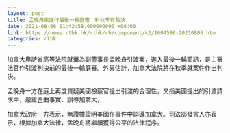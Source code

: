 ```yaml
---
layout: post
title: 孟晚舟案進行最後一輪庭審　料秋季有裁決
date: 2021-08-06 11:42:58.000000000 +08:00
link: https://news.rthk.hk/rthk/ch/component/k2/1604586-20210806.htm
categories: rthk
---
```


加拿大卑詩省高等法院就華為副董事長孟晚舟引渡案，進入最後一輪聆訊，是主審法官作引渡判決前的最後一輪庭審。外界估計，加拿大法院將在秋季就案件作出判決。

孟晚舟一方在庭上再度質疑美國檢察官提出引渡的合理性，又指美國提出的引渡請求中，嚴重歪曲事實、誤導加拿大，

加拿大政府一方表示，無證據證明美國在事件中誤導加拿大。司法部發言人亦表示，根據加拿大法律，孟晚舟將繼續獲得公平的法律程序。
